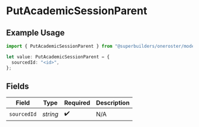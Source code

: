 # PutAcademicSessionParent

## Example Usage

```typescript
import { PutAcademicSessionParent } from "@superbuilders/oneroster/models/operations";

let value: PutAcademicSessionParent = {
  sourcedId: "<id>",
};
```

## Fields

| Field              | Type               | Required           | Description        |
| ------------------ | ------------------ | ------------------ | ------------------ |
| `sourcedId`        | *string*           | :heavy_check_mark: | N/A                |